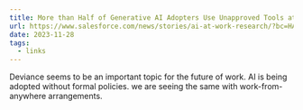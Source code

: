 ```yaml
---
title: More than Half of Generative AI Adopters Use Unapproved Tools at Work
url: https://www.salesforce.com/news/stories/ai-at-work-research/?bc=HA
date: 2023-11-28
tags:
  - links
---
```


Deviance seems to be an important topic for the future of work. AI is being adopted without formal policies. we are seeing the same with work-from-anywhere arrangements.

